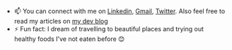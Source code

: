
- 📫 You can connect with me on [Linkedin](https://www.linkedin.com/in/afomaorji/), [Gmail](https://antoinetteorji@gmail.com/), [Twitter](https://twitter.com/afoma_orji). Also feel free to read my articles on [my dev blog](https://afy.afomaorji.com)
- ⚡ Fun fact: I dream of travelling to beautiful places and trying out healthy foods I've not eaten before 😊
